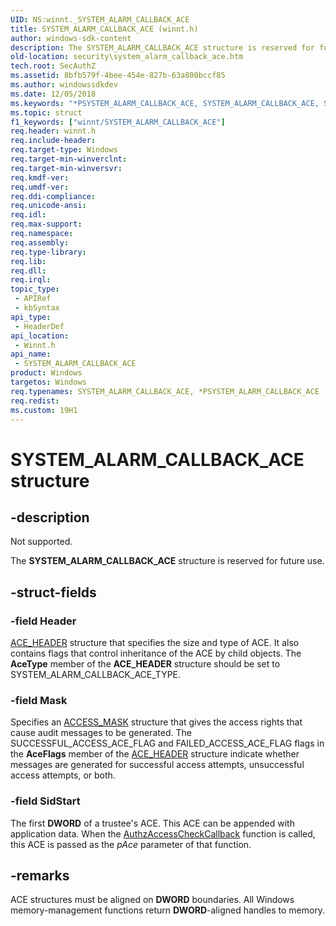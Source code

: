 ```yaml
---
UID: NS:winnt._SYSTEM_ALARM_CALLBACK_ACE
title: SYSTEM_ALARM_CALLBACK_ACE (winnt.h)
author: windows-sdk-content
description: The SYSTEM_ALARM_CALLBACK_ACE structure is reserved for future use.
old-location: security\system_alarm_callback_ace.htm
tech.root: SecAuthZ
ms.assetid: 8bfb579f-4bee-454e-827b-63a800bccf85
ms.author: windowssdkdev
ms.date: 12/05/2018
ms.keywords: "*PSYSTEM_ALARM_CALLBACK_ACE, SYSTEM_ALARM_CALLBACK_ACE, SYSTEM_ALARM_CALLBACK_ACE structure [Security], security.system_alarm_callback_ace, winnt/SYSTEM_ALARM_CALLBACK_ACE"
ms.topic: struct
f1_keywords: ["winnt/SYSTEM_ALARM_CALLBACK_ACE"]
req.header: winnt.h
req.include-header: 
req.target-type: Windows
req.target-min-winverclnt: 
req.target-min-winversvr: 
req.kmdf-ver: 
req.umdf-ver: 
req.ddi-compliance: 
req.unicode-ansi: 
req.idl: 
req.max-support: 
req.namespace: 
req.assembly: 
req.type-library: 
req.lib: 
req.dll: 
req.irql: 
topic_type:
 - APIRef
 - kbSyntax
api_type:
 - HeaderDef
api_location:
 - Winnt.h
api_name:
 - SYSTEM_ALARM_CALLBACK_ACE
product: Windows
targetos: Windows
req.typenames: SYSTEM_ALARM_CALLBACK_ACE, *PSYSTEM_ALARM_CALLBACK_ACE
req.redist: 
ms.custom: 19H1
---
```


# SYSTEM_ALARM_CALLBACK_ACE structure


## -description


Not supported.

The <b>SYSTEM_ALARM_CALLBACK_ACE</b> structure is reserved for future use.


## -struct-fields




### -field Header


<a href="https://docs.microsoft.com/windows/desktop/api/winnt/ns-winnt-_ace_header">ACE_HEADER</a> structure that specifies the size and type of ACE. It also contains flags that control inheritance of the ACE by child objects. The <b>AceType</b> member of the <b>ACE_HEADER</b> structure should be set to SYSTEM_ALARM_CALLBACK_ACE_TYPE.


### -field Mask

Specifies an 
<a href="https://docs.microsoft.com/windows/desktop/SecAuthZ/access-mask">ACCESS_MASK</a> structure that gives the access rights that cause audit messages to be generated. The SUCCESSFUL_ACCESS_ACE_FLAG and FAILED_ACCESS_ACE_FLAG flags in the <b>AceFlags</b> member of the <a href="https://docs.microsoft.com/windows/desktop/api/winnt/ns-winnt-_ace_header">ACE_HEADER</a> structure indicate whether messages are generated for successful access attempts, unsuccessful access attempts, or both.


### -field SidStart

The first <b>DWORD</b> of a trustee's ACE. This ACE can be appended with application data. When the <a href="https://docs.microsoft.com/windows/desktop/SecAuthZ/authzaccesscheckcallback">AuthzAccessCheckCallback</a> function is called, this ACE is passed as the <i>pAce</i> parameter of that function.


## -remarks



ACE structures must be aligned on <b>DWORD</b> boundaries. All Windows memory-management functions return <b>DWORD</b>-aligned handles to memory.



